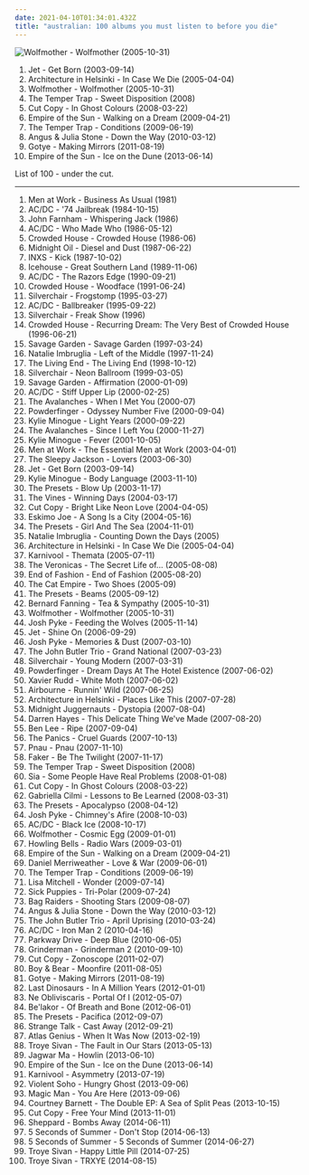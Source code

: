 ```yaml
---
date: 2021-04-10T01:34:01.432Z
title: "australian: 100 albums you must listen to before you die"
---
```

![Wolfmother - Wolfmother (2005-10-31)](http://coverartarchive.org/release/9bd9d999-77e0-48ce-bce9-6096123ffb72/4819622540-500.jpg "Wolfmother - Wolfmother (2005-10-31)")
<ol class="albums">
<li data-cover="https://img.discogs.com/jsfuBqIQ9Tl25n0Dd8juDTzDnYc=/fit-in/350x346/filters:strip_icc():format(jpeg):mode_rgb():quality(90)/discogs-images/R-2059559-1306253341.jpeg.jpg" data-tags="rock" role="button">Jet - Get Born (2003-09-14)</li>
<li data-cover="https://img.discogs.com/dvj5OpSy9aqWBgTg6DzCum06chU=/fit-in/280x243/filters:strip_icc():format(jpeg):mode_rgb():quality(90)/discogs-images/R-747219-1242292656.jpeg.jpg" data-tags="indie pop" role="button">Architecture in Helsinki - In Case We Die (2005-04-04)</li>
<li data-cover="http://coverartarchive.org/release/9bd9d999-77e0-48ce-bce9-6096123ffb72/4819622540-500.jpg" data-tags="rock, hard rock" role="button">Wolfmother - Wolfmother (2005-10-31)</li>
<li data-cover="http://coverartarchive.org/release/24fef968-ef90-4f90-ac89-e1e0cbb5ee0f/19080096762-500.jpg" data-tags="rock, australian" role="button">The Temper Trap - Sweet Disposition (2008)</li>
<li data-cover="http://coverartarchive.org/release/bee6b37a-b48e-4743-b253-77ace8c62f1d/2266503775-500.jpg" data-tags="electronic" role="button">Cut Copy - In Ghost Colours (2008-03-22)</li>
<li data-cover="http://coverartarchive.org/release/f1fc4c16-65a8-4c3e-a249-23ef46c41918/5300813420-500.jpg" data-tags="electronic" role="button">Empire of the Sun - Walking on a Dream (2009-04-21)</li>
<li data-cover="http://coverartarchive.org/release/2342ef67-07f8-4fc7-b7c5-a15d20bccac1/5908075333-500.jpg" data-tags="indie rock" role="button">The Temper Trap - Conditions (2009-06-19)</li>
<li data-cover="https://img.discogs.com/LrhznqUrhrbnOX4LXZY3sr6kwJw=/fit-in/293x293/filters:strip_icc():format(jpeg):mode_rgb():quality(90)/discogs-images/R-2187241-1268704983.jpeg.jpg" data-tags="folk, australian, acoustic, indie" role="button">Angus & Julia Stone - Down the Way (2010-03-12)</li>
<li data-cover="https://img.discogs.com/FJT4JjiaFBDBDCUdKj3ouXuus3M=/fit-in/293x293/filters:strip_icc():format(jpeg):mode_rgb():quality(90)/discogs-images/R-3069528-1314275965.jpeg.jpg" data-tags="indie, electronic" role="button">Gotye - Making Mirrors (2011-08-19)</li>
<li data-cover="http://coverartarchive.org/release/c06c34e8-15b5-4728-abfc-c7a4bca2c956/3981485392-500.jpg" data-tags="electronic, australian" role="button">Empire of the Sun - Ice on the Dune (2013-06-14)</li>
</ol>
List of 100 - under the cut.
<!-- more -->

_________________

<ol class="albums">
<li data-cover="https://img.discogs.com/TxLsEOQafZcd7-FZAUgQAAYb720=/fit-in/567x559/filters:strip_icc():format(jpeg):mode_rgb():quality(90)/discogs-images/R-952873-1193960761.jpeg.jpg" data-tags="80s" role="button">
Men at Work - Business As Usual (1981)
</li>
<li data-cover="https://img.discogs.com/I7mB_KrCVjLfzV9fjw9vMuKK9Ec=/fit-in/600x604/filters:strip_icc():format(jpeg):mode_rgb():quality(90)/discogs-images/R-2856067-1306599148.jpeg.jpg" data-tags="hard rock" role="button">
AC/DC - '74 Jailbreak (1984-10-15)
</li>
<li data-cover="https://img.discogs.com/BKUnzmFqbvcnSwjiJB8gea1s5y4=/fit-in/592x582/filters:strip_icc():format(jpeg):mode_rgb():quality(90)/discogs-images/R-2588932-1292031961.jpeg.jpg" data-tags="pop rock, australian, rca victor, needs to be played more, aussie classic, john farnham-pressure down, whispering jack" role="button">
John Farnham - Whispering Jack (1986)
</li>
<li data-cover="https://via.placeholder.com/450" data-tags="hard rock" role="button">
AC/DC - Who Made Who (1986-05-12)
</li>
<li data-cover="https://img.discogs.com/9o9o8n-KtM0OAjhwZUcYaN2ZYFY=/fit-in/600x600/filters:strip_icc():format(jpeg):mode_rgb():quality(90)/discogs-images/R-692052-1418583874-7321.jpeg.jpg" data-tags="80s, pop, rock" role="button">
Crowded House - Crowded House (1986-06)
</li>
<li data-cover="http://coverartarchive.org/release/5e8956bc-c0d2-488b-b48c-96006713372c/17787548090-500.jpg" data-tags="rock, 80s" role="button">
Midnight Oil - Diesel and Dust (1987-06-22)
</li>
<li data-cover="http://coverartarchive.org/release/160806d7-651d-3470-a09b-40d1b7b21d26/2115338140-500.jpg" data-tags="80s, rock" role="button">
INXS - Kick (1987-10-02)
</li>
<li data-cover="https://img.discogs.com/NNbz_etOnTxezUQlh22yJ7iCBIg=/fit-in/419x629/filters:strip_icc():format(jpeg):mode_rgb():quality(90)/discogs-images/R-7671797-1446401663-8058.jpeg.jpg" data-tags="rock, australian" role="button">
Icehouse - Great Southern Land (1989-11-06)
</li>
<li data-cover="http://coverartarchive.org/release/c280af5a-666b-3221-9d1f-a12b674ddf54/11350701340-500.jpg" data-tags="hard rock" role="button">
AC/DC - The Razors Edge (1990-09-21)
</li>
<li data-cover="https://img.discogs.com/IYd0vgOIokmApK2eKqbbcFe-YkM=/fit-in/600x606/filters:strip_icc():format(jpeg):mode_rgb():quality(90)/discogs-images/R-1342958-1470291334-7087.jpeg.jpg" data-tags="crowded house" role="button">
Crowded House - Woodface (1991-06-24)
</li>
<li data-cover="https://via.placeholder.com/450" data-tags="grunge, rock" role="button">
Silverchair - Frogstomp (1995-03-27)
</li>
<li data-cover="https://via.placeholder.com/450" data-tags="hard rock" role="button">
AC/DC - Ballbreaker (1995-09-22)
</li>
<li data-cover="http://coverartarchive.org/release/b2c5c7c4-1d76-3172-9ca7-21a164b3dd11/15464992021-500.jpg" data-tags="grunge" role="button">
Silverchair - Freak Show (1996)
</li>
<li data-cover="http://coverartarchive.org/release/1477c584-2fa9-3408-a06c-a0f2f3d3830f/4160803700-500.jpg" data-tags="australian, very good" role="button">
Crowded House - Recurring Dream: The Very Best of Crowded House (1996-06-21)
</li>
<li data-cover="http://coverartarchive.org/release/7baa1b45-b60e-3ab0-8acf-3e42186c05ea/2444548035-500.jpg" data-tags="pop" role="button">
Savage Garden - Savage Garden (1997-03-24)
</li>
<li data-cover="http://coverartarchive.org/release/13e46e8d-b4c4-4669-b76c-3cc461569e56/25963924896-500.jpg" data-tags="pop" role="button">
Natalie Imbruglia - Left of the Middle (1997-11-24)
</li>
<li data-cover="http://coverartarchive.org/release/2ec72844-4b9b-4e5e-9441-3ae7570386b4/18283995835-500.jpg" data-tags="punk rock, australian, punkabilly" role="button">
The Living End - The Living End (1998-10-12)
</li>
<li data-cover="http://coverartarchive.org/release/b0051e8d-d63b-3dbb-b801-737c54d73933/1745470355-500.jpg" data-tags="rock, grunge" role="button">
Silverchair - Neon Ballroom (1999-03-05)
</li>
<li data-cover="https://img.discogs.com/8gFR5kiLKCwP5mHf_rlUCeG8RtM=/fit-in/466x461/filters:strip_icc():format(jpeg):mode_rgb():quality(90)/discogs-images/R-1057334-1188729845.jpeg.jpg" data-tags="pop" role="button">
Savage Garden - Affirmation (2000-01-09)
</li>
<li data-cover="http://coverartarchive.org/release/49e0129a-3401-3850-9c5b-27646356b106/2425079924-500.jpg" data-tags="hard rock" role="button">
AC/DC - Stiff Upper Lip (2000-02-25)
</li>
<li data-cover="http://coverartarchive.org/release/acacc842-6066-4b8b-83b4-b378509a82c9/14132799564-500.jpg" data-tags="chillout, electronic, trip-hop, 80s, alternative, dance, australian, funk, turntablism, whimsical, 00s, aussie, bootleg, fake, summery, soothing, rusbeh" role="button">
The Avalanches - When I Met You (2000-07)
</li>
<li data-cover="https://img.discogs.com/ACdDBfOmzhFhtqqk19ZxAy_n6-c=/fit-in/600x511/filters:strip_icc():format(jpeg):mode_rgb():quality(90)/discogs-images/R-1308402-1555946464-7528.jpeg.jpg" data-tags="rock, australian rock, powderfinger" role="button">
Powderfinger - Odyssey Number Five (2000-09-04)
</li>
<li data-cover="https://img.discogs.com/wHGM_oLUPnIKoxA51R7OFNq4KBg=/fit-in/600x954/filters:strip_icc():format(jpeg):mode_rgb():quality(90)/discogs-images/R-184135-1583434837-2507.jpeg.jpg" data-tags="pop, dance" role="button">
Kylie Minogue - Light Years (2000-09-22)
</li>
<li data-cover="http://coverartarchive.org/release/364fbbe8-94f4-4441-87ed-8e54ca2515ba/14134702700-500.jpg" data-tags="electronic" role="button">
The Avalanches - Since I Left You (2000-11-27)
</li>
<li data-cover="http://coverartarchive.org/release/03e76400-d2c5-497c-994e-48219c46c72b/5560639914-500.jpg" data-tags="pop, dance" role="button">
Kylie Minogue - Fever (2001-10-05)
</li>
<li data-cover="https://img.discogs.com/CNWQ-65tOtu0wHnoQxU8t7lmjCM=/fit-in/600x852/filters:strip_icc():format(jpeg):mode_rgb():quality(90)/discogs-images/R-7970862-1452672610-7453.jpeg.jpg" data-tags="classic rock, pop, rock, 80s, australian, new wave, soft rock" role="button">
Men at Work - The Essential Men at Work (2003-04-01)
</li>
<li data-cover="http://coverartarchive.org/release/66dbad61-405a-4bac-a9f6-83f76cf9c7da/9725831330-500.jpg" data-tags="australian" role="button">
The Sleepy Jackson - Lovers (2003-06-30)
</li>
<li data-cover="https://img.discogs.com/jsfuBqIQ9Tl25n0Dd8juDTzDnYc=/fit-in/350x346/filters:strip_icc():format(jpeg):mode_rgb():quality(90)/discogs-images/R-2059559-1306253341.jpeg.jpg" data-tags="rock" role="button">
Jet - Get Born (2003-09-14)
</li>
<li data-cover="https://img.discogs.com/HOJBvC15uRXGDOTyH_kexdd1vuk=/fit-in/600x605/filters:strip_icc():format(jpeg):mode_rgb():quality(90)/discogs-images/R-8269814-1458408052-9599.jpeg.jpg" data-tags="pop" role="button">
Kylie Minogue - Body Language (2003-11-10)
</li>
<li data-cover="http://coverartarchive.org/release/0469956f-d895-4120-8ec5-29ad41b9e2fd/2050356826-500.jpg" data-tags="electro, electronica, australian" role="button">
The Presets - Blow Up (2003-11-17)
</li>
<li data-cover="https://img.discogs.com/3mbOIjGGDq61ImqUIBUwduKad7g=/fit-in/600x603/filters:strip_icc():format(jpeg):mode_rgb():quality(90)/discogs-images/R-484054-1525693159-1114.jpeg.jpg" data-tags="alternative rock, rock" role="button">
The Vines - Winning Days (2004-03-17)
</li>
<li data-cover="http://coverartarchive.org/release/7b8ea2ae-e0d7-3b74-8667-42f2a4886835/4534453533-500.jpg" data-tags="electronica, electropop" role="button">
Cut Copy - Bright Like Neon Love (2004-04-05)
</li>
<li data-cover="http://coverartarchive.org/release/d2514ebd-7da2-4a31-9ff2-2ab6678e3676/21353841090-500.jpg" data-tags="australian" role="button">
Eskimo Joe - A Song Is a City (2004-05-16)
</li>
<li data-cover="http://coverartarchive.org/release/3d650482-252d-46e5-959f-30ad72876e81/2067452907-500.jpg" data-tags="electro, australian, the presets, the bees knees" role="button">
The Presets - Girl And The Sea (2004-11-01)
</li>
<li data-cover="https://img.discogs.com/gWFyjWkLviBQ9l-TDlEN58Gw2hk=/fit-in/455x455/filters:strip_icc():format(jpeg):mode_rgb():quality(90)/discogs-images/R-2659818-1295384136.jpeg.jpg" data-tags="pop, female vocalists" role="button">
Natalie Imbruglia - Counting Down the Days (2005)
</li>
<li data-cover="https://img.discogs.com/dvj5OpSy9aqWBgTg6DzCum06chU=/fit-in/280x243/filters:strip_icc():format(jpeg):mode_rgb():quality(90)/discogs-images/R-747219-1242292656.jpeg.jpg" data-tags="indie pop" role="button">
Architecture in Helsinki - In Case We Die (2005-04-04)
</li>
<li data-cover="https://img.discogs.com/fYMk7WFU_R0oTNAUEX9IYGN308Y=/fit-in/300x300/filters:strip_icc():format(jpeg):mode_rgb():quality(90)/discogs-images/R-1698236-1237679298.jpeg.jpg" data-tags="alternative rock, metal, progressive rock, karnivool" role="button">
Karnivool - Themata (2005-07-11)
</li>
<li data-cover="http://coverartarchive.org/release/8fde8d7d-3f56-3d6e-8025-c8e9e5e76038/14903323808-500.jpg" data-tags="pop, pop punk, the veronicas" role="button">
The Veronicas - The Secret Life of... (2005-08-08)
</li>
<li data-cover="http://coverartarchive.org/release/ef2b7550-bb44-4289-9088-4daa37593f10/20024492143-500.jpg" data-tags="rock, australian" role="button">
End of Fashion - End of Fashion (2005-08-20)
</li>
<li data-cover="https://img.discogs.com/YtrSaPszyrFXACFtOQboWrZfrNU=/fit-in/500x500/filters:strip_icc():format(jpeg):mode_rgb():quality(90)/discogs-images/R-893597-1170067201.jpeg.jpg" data-tags="ska, alternative, australian" role="button">
The Cat Empire - Two Shoes (2005-09)
</li>
<li data-cover="http://coverartarchive.org/release/4a2b6743-147d-4e5b-9426-a05727d4cc0c/6386195266-500.jpg" data-tags="electronic, electro" role="button">
The Presets - Beams (2005-09-12)
</li>
<li data-cover="http://coverartarchive.org/release/6d283241-8ab9-4ce8-b5e5-4bed82e1f894/9230255613-500.jpg" data-tags="australian, acoustic" role="button">
Bernard Fanning - Tea & Sympathy (2005-10-31)
</li>
<li data-cover="http://coverartarchive.org/release/9bd9d999-77e0-48ce-bce9-6096123ffb72/4819622540-500.jpg" data-tags="rock, hard rock" role="button">
Wolfmother - Wolfmother (2005-10-31)
</li>
<li data-cover="https://img.discogs.com/Zn_PVNM_FO56rUVzHRW83Nx3z_c=/fit-in/500x500/filters:strip_icc():format(jpeg):mode_rgb():quality(90)/discogs-images/R-1067853-1327919452.jpeg.jpg" data-tags="australian" role="button">
Josh Pyke - Feeding the Wolves (2005-11-14)
</li>
<li data-cover="https://img.discogs.com/4fUrGfPsFHBjYh100HLseNzxA1Y=/fit-in/600x450/filters:strip_icc():format(jpeg):mode_rgb():quality(90)/discogs-images/R-2533610-1289194214.jpeg.jpg" data-tags="rock, hard rock" role="button">
Jet - Shine On (2006-09-29)
</li>
<li data-cover="https://img.discogs.com/iOtZoWcLAu7_1ro4cwfNro7VSgo=/fit-in/600x600/filters:strip_icc():format(jpeg):mode_rgb():quality(90)/discogs-images/R-2654438-1295792168.jpeg.jpg" data-tags="indie pop" role="button">
Josh Pyke - Memories & Dust (2007-03-10)
</li>
<li data-cover="https://img.discogs.com/doLKlttO3PEJUFGGXAnSFyns83g=/fit-in/600x600/filters:strip_icc():format(jpeg):mode_rgb():quality(90)/discogs-images/R-3801172-1344956018-6557.jpeg.jpg" data-tags="folk, rock" role="button">
The John Butler Trio - Grand National (2007-03-23)
</li>
<li data-cover="https://img.discogs.com/kcWhkV979DH6Nda6ysKEhM_h_uA=/fit-in/600x554/filters:strip_icc():format(jpeg):mode_rgb():quality(90)/discogs-images/R-1099905-1532793292-3827.jpeg.jpg" data-tags="rock, alternative rock, alternative" role="button">
Silverchair - Young Modern (2007-03-31)
</li>
<li data-cover="http://coverartarchive.org/release/17fd9c64-1dbc-3d5c-ba53-4086991c81cd/4921652324-500.jpg" data-tags="australian" role="button">
Powderfinger - Dream Days At The Hotel Existence (2007-06-02)
</li>
<li data-cover="https://img.discogs.com/lwkGNhHJvvJVL1mkDqV5DD_js8g=/fit-in/600x559/filters:strip_icc():format(jpeg):mode_rgb():quality(90)/discogs-images/R-1065389-1189602288.jpeg.jpg" data-tags="surf, australian" role="button">
Xavier Rudd - White Moth (2007-06-02)
</li>
<li data-cover="http://coverartarchive.org/release/54f48d91-12e8-48c1-9f84-292e07b9faaa/4216579078-500.jpg" data-tags="hard rock" role="button">
Airbourne - Runnin' Wild (2007-06-25)
</li>
<li data-cover="http://coverartarchive.org/release/3962f99b-8d61-469a-b6d0-b4f1ca14f668/19552680044-500.jpg" data-tags="indie pop" role="button">
Architecture in Helsinki - Places Like This (2007-07-28)
</li>
<li data-cover="https://img.discogs.com/f1ZtFzXpOWkuJM7_t-ivbz8FCR4=/fit-in/600x597/filters:strip_icc():format(jpeg):mode_rgb():quality(90)/discogs-images/R-1047786-1389507683-6088.jpeg.jpg" data-tags="electronic" role="button">
Midnight Juggernauts - Dystopia (2007-08-04)
</li>
<li data-cover="https://img.discogs.com/BoGbyy7Do1JUgre77BV5uJ9F9ZQ=/fit-in/600x596/filters:strip_icc():format(jpeg):mode_rgb():quality(90)/discogs-images/R-1046299-1431906056-3192.jpeg.jpg" data-tags="australian, pop" role="button">
Darren Hayes - This Delicate Thing We've Made (2007-08-20)
</li>
<li data-cover="http://coverartarchive.org/release/a1caffde-a45e-43d6-bcae-631164058a97/16176453167-500.jpg" data-tags="indie, country, alternative, folk, singer-songwriter, australian, happy music, my cd collection" role="button">
Ben Lee - Ripe (2007-09-04)
</li>
<li data-cover="https://img.discogs.com/5CSR2ZexE31wNBuqOnv9HvTMq1A=/fit-in/400x398/filters:strip_icc():format(jpeg):mode_rgb():quality(90)/discogs-images/R-2664115-1334722692.jpeg.jpg" data-tags="australian" role="button">
The Panics - Cruel Guards (2007-10-13)
</li>
<li data-cover="http://coverartarchive.org/release/d140c01c-906d-37e8-96ac-fffa45af8fcc/8490359162-500.jpg" data-tags="electronic, australian, indietronica" role="button">
Pnau - Pnau (2007-11-10)
</li>
<li data-cover="http://coverartarchive.org/release/1f1817f1-0357-4f55-912b-1e4b052abaab/1158143504-500.jpg" data-tags="indie, rock, australian, aussie, sydney, discoverockult, good australian pop with substance" role="button">
Faker - Be The Twilight (2007-11-17)
</li>
<li data-cover="http://coverartarchive.org/release/24fef968-ef90-4f90-ac89-e1e0cbb5ee0f/19080096762-500.jpg" data-tags="rock, australian" role="button">
The Temper Trap - Sweet Disposition (2008)
</li>
<li data-cover="http://coverartarchive.org/release/b5c33b49-39d8-4112-a195-3bf114decafb/28675957501-500.jpg" data-tags="chillout" role="button">
Sia - Some People Have Real Problems (2008-01-08)
</li>
<li data-cover="http://coverartarchive.org/release/bee6b37a-b48e-4743-b253-77ace8c62f1d/2266503775-500.jpg" data-tags="electronic" role="button">
Cut Copy - In Ghost Colours (2008-03-22)
</li>
<li data-cover="http://coverartarchive.org/release/75844a1c-9bbc-4781-8186-c4756f09c7ae/27481442661-500.jpg" data-tags="pop, gabriella cilmi" role="button">
Gabriella Cilmi - Lessons to Be Learned (2008-03-31)
</li>
<li data-cover="https://img.discogs.com/cQ-BI3c-jqD0z2VUvu9SO_iGIms=/fit-in/500x500/filters:strip_icc():format(jpeg):mode_rgb():quality(90)/discogs-images/R-1347767-1211653653.jpeg.jpg" data-tags="electronic" role="button">
The Presets - Apocalypso (2008-04-12)
</li>
<li data-cover="https://img.discogs.com/FEQN95Zhrj2P1AbzV-25QcLbtig=/fit-in/600x540/filters:strip_icc():format(jpeg):mode_rgb():quality(90)/discogs-images/R-6129122-1445205253-2692.jpeg.jpg" data-tags="indie, singer-songwriter, australian" role="button">
Josh Pyke - Chimney's Afire (2008-10-03)
</li>
<li data-cover="http://coverartarchive.org/release/701340f6-dea7-3f37-acb6-808950f5299b/13904108948-500.jpg" data-tags="hard rock" role="button">
AC/DC - Black Ice (2008-10-17)
</li>
<li data-cover="https://img.discogs.com/VhYpdoLF60HMd744Ts3Po_g2_9Q=/fit-in/600x591/filters:strip_icc():format(jpeg):mode_rgb():quality(90)/discogs-images/R-2303810-1557425250-3633.jpeg.jpg" data-tags="hard rock, rock, stoner rock" role="button">
Wolfmother - Cosmic Egg (2009-01-01)
</li>
<li data-cover="https://img.discogs.com/386MqCyhoQeEYW_EV0DED1vektE=/fit-in/600x600/filters:strip_icc():format(jpeg):mode_rgb():quality(90)/discogs-images/R-1673013-1248027968.jpeg.jpg" data-tags="australian" role="button">
Howling Bells - Radio Wars (2009-03-01)
</li>
<li data-cover="http://coverartarchive.org/release/f1fc4c16-65a8-4c3e-a249-23ef46c41918/5300813420-500.jpg" data-tags="electronic" role="button">
Empire of the Sun - Walking on a Dream (2009-04-21)
</li>
<li data-cover="https://img.discogs.com/OJ2fvEDJURvll-2zioxau1bFBFI=/fit-in/600x597/filters:strip_icc():format(jpeg):mode_rgb():quality(90)/discogs-images/R-1799375-1448805802-5595.jpeg.jpg" data-tags="pop" role="button">
Daniel Merriweather - Love & War (2009-06-01)
</li>
<li data-cover="http://coverartarchive.org/release/2342ef67-07f8-4fc7-b7c5-a15d20bccac1/5908075333-500.jpg" data-tags="indie rock" role="button">
The Temper Trap - Conditions (2009-06-19)
</li>
<li data-cover="http://coverartarchive.org/release/9f74dbdb-1acd-4ef0-962c-a801ed3377ed/21845243806-500.jpg" data-tags="pop, josh radio" role="button">
Lisa Mitchell - Wonder (2009-07-14)
</li>
<li data-cover="http://coverartarchive.org/release/667cebee-434f-4c28-8ec6-acd8445174ca/20822579961-500.jpg" data-tags="alternative rock" role="button">
Sick Puppies - Tri-Polar (2009-07-24)
</li>
<li data-cover="http://coverartarchive.org/release/b0859310-5eee-40dc-88ac-9cd761f91d49/6576902413-500.jpg" data-tags="trance, electronic, dance, australian, house" role="button">
Bag Raiders - Shooting Stars (2009-08-07)
</li>
<li data-cover="https://img.discogs.com/LrhznqUrhrbnOX4LXZY3sr6kwJw=/fit-in/293x293/filters:strip_icc():format(jpeg):mode_rgb():quality(90)/discogs-images/R-2187241-1268704983.jpeg.jpg" data-tags="folk, australian, acoustic, indie" role="button">
Angus & Julia Stone - Down the Way (2010-03-12)
</li>
<li data-cover="https://img.discogs.com/8d8f8f69c0b35de09d8b8b063a3d2cd54dd9e234/images/spacer.gif" data-tags="folk, australian, jbt, john butler" role="button">
The John Butler Trio - April Uprising (2010-03-24)
</li>
<li data-cover="http://coverartarchive.org/release/1da05321-a8ba-436e-a1a6-98822ea28e94/23564387481-500.jpg" data-tags="soundtrack, hard rock" role="button">
AC/DC - Iron Man 2 (2010-04-16)
</li>
<li data-cover="http://coverartarchive.org/release/4edf1492-cd7e-4aee-83d1-54e583d17958/1065442756-500.jpg" data-tags="metalcore" role="button">
Parkway Drive - Deep Blue (2010-06-05)
</li>
<li data-cover="http://coverartarchive.org/release/a9434b3e-fc13-39a1-8bce-ce0079dc1125/9576536177-500.jpg" data-tags="alternative rock, garage" role="button">
Grinderman - Grinderman 2 (2010-09-10)
</li>
<li data-cover="http://coverartarchive.org/release/78188810-df1a-4ac0-ac60-57e3bd84284b/18315026356-500.jpg" data-tags="electronic" role="button">
Cut Copy - Zonoscope (2011-02-07)
</li>
<li data-cover="http://coverartarchive.org/release/d7efc496-d268-4eb5-8cf9-02b3c07de04a/3502908841-500.jpg" data-tags="australian, folk rock" role="button">
Boy & Bear - Moonfire (2011-08-05)
</li>
<li data-cover="https://img.discogs.com/FJT4JjiaFBDBDCUdKj3ouXuus3M=/fit-in/293x293/filters:strip_icc():format(jpeg):mode_rgb():quality(90)/discogs-images/R-3069528-1314275965.jpeg.jpg" data-tags="indie, electronic" role="button">
Gotye - Making Mirrors (2011-08-19)
</li>
<li data-cover="http://coverartarchive.org/release/13f4134b-2d38-4550-8172-03001e092935/911704596-500.jpg" data-tags="australian, summer" role="button">
Last Dinosaurs - In A Million Years (2012-01-01)
</li>
<li data-cover="http://coverartarchive.org/release/e6b87adf-0024-4111-8f98-7f274af274dc/5971488709-500.jpg" data-tags="progressive metal" role="button">
Ne Obliviscaris - Portal Of I (2012-05-07)
</li>
<li data-cover="http://coverartarchive.org/release/2e4c183e-48b8-4314-b37c-f83599c55249/1636851692-500.jpg" data-tags="melodic death metal, progressive death metal" role="button">
Be'lakor - Of Breath and Bone (2012-06-01)
</li>
<li data-cover="http://coverartarchive.org/release/8de037a4-f8db-4219-862e-2e50400441c2/23648189847-500.jpg" data-tags="electronic, australian" role="button">
The Presets - Pacifica (2012-09-07)
</li>
<li data-cover="https://img.discogs.com/JOuh7PkOyZ19us8N9fnE9_l69PU=/fit-in/500x500/filters:strip_icc():format(jpeg):mode_rgb():quality(90)/discogs-images/R-4331972-1361978900-9552.jpeg.jpg" data-tags="electronic, indie pop, synthpop" role="button">
Strange Talk - Cast Away (2012-09-21)
</li>
<li data-cover="https://img.discogs.com/ZSSpwNgPbPXgEvYmpKmnalc1cLA=/fit-in/500x500/filters:strip_icc():format(jpeg):mode_rgb():quality(90)/discogs-images/R-4308432-1361336307-1104.jpeg.jpg" data-tags="indie rock" role="button">
Atlas Genius - When It Was Now (2013-02-19)
</li>
<li data-cover="https://img.discogs.com/hrp-6Fz0OaU2mKzq9x5BQf8NPaY=/fit-in/600x600/filters:strip_icc():format(jpeg):mode_rgb():quality(90)/discogs-images/R-11445111-1516463745-7281.jpeg.jpg" data-tags="pop, australian, youtube, male vocalists" role="button">
Troye Sivan - The Fault in Our Stars (2013-05-13)
</li>
<li data-cover="https://img.discogs.com/pr4P-Lu0VVSTmWZVoBfCXU3P7Uk=/fit-in/300x300/filters:strip_icc():format(jpeg):mode_rgb():quality(90)/discogs-images/R-4651028-1371094078-3852.jpeg.jpg" data-tags="indie, psychedelic pop" role="button">
Jagwar Ma - Howlin (2013-06-10)
</li>
<li data-cover="http://coverartarchive.org/release/c06c34e8-15b5-4728-abfc-c7a4bca2c956/3981485392-500.jpg" data-tags="electronic, australian" role="button">
Empire of the Sun - Ice on the Dune (2013-06-14)
</li>
<li data-cover="http://coverartarchive.org/release/1b0fa5a3-1818-4ed9-9740-9cfce900af8e/4695307409-500.jpg" data-tags="progressive metal, progressive rock" role="button">
Karnivool - Asymmetry (2013-07-19)
</li>
<li data-cover="http://coverartarchive.org/release/87efb798-d326-49e9-9905-65f9bfb45f44/7339492732-500.jpg" data-tags="australian" role="button">
Violent Soho - Hungry Ghost (2013-09-06)
</li>
<li data-cover="http://coverartarchive.org/release/a6ccfc67-9337-4935-8f18-4529180510d1/5416578532-500.jpg" data-tags="electronic, indie, rock, alternative, australian, pop punk" role="button">
Magic Man - You Are Here (2013-09-06)
</li>
<li data-cover="http://coverartarchive.org/release/bc10240b-ebb3-4174-a082-dedcc365d45d/6905764502-500.jpg" data-tags="indie, indie folk" role="button">
Courtney Barnett - The Double EP: A Sea of Split Peas (2013-10-15)
</li>
<li data-cover="http://coverartarchive.org/release/62e27a4d-6b32-46c7-8994-57728b4bca98/26563562242-500.jpg" data-tags="electropop, australian, alternative dance" role="button">
Cut Copy - Free Your Mind (2013-11-01)
</li>
<li data-cover="http://coverartarchive.org/release/92285633-a742-4a0c-ab9e-0fbd6e66a859/11423828172-500.jpg" data-tags="indie, australian" role="button">
Sheppard - Bombs Away (2014-06-11)
</li>
<li data-cover="http://coverartarchive.org/release/f6e50836-e87e-4ada-96ee-5c48f91a715d/7774986323-500.jpg" data-tags="rock, pop rock, australian, pop punk" role="button">
5 Seconds of Summer - Don't Stop (2014-06-13)
</li>
<li data-cover="http://coverartarchive.org/release/bbe50630-ccc2-49fb-9b27-4acc46486e29/7688648143-500.jpg" data-tags="pop rock" role="button">
5 Seconds of Summer - 5 Seconds of Summer (2014-06-27)
</li>
<li data-cover="https://img.discogs.com/fi4jZ9ztLE3D36kuxCBPcZoQbAE=/fit-in/600x599/filters:strip_icc():format(jpeg):mode_rgb():quality(90)/discogs-images/R-6857298-1428100499-3255.jpeg.jpg" data-tags="pop, australian, youtube, male vocalists" role="button">
Troye Sivan - Happy Little Pill (2014-07-25)
</li>
<li data-cover="http://coverartarchive.org/release/533573b9-9f3c-400f-be2d-ac11a94fb02a/7919834586-500.jpg" data-tags="pop" role="button">
Troye Sivan - TRXYE (2014-08-15)
</li>
</ol>